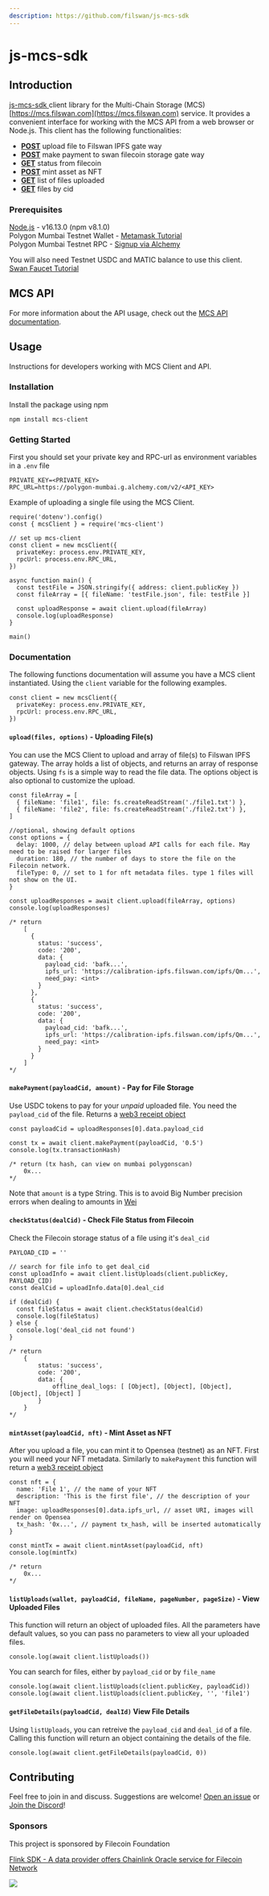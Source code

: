 ```yaml
---
description: https://github.com/filswan/js-mcs-sdk
---
```


# js-mcs-sdk

## Introduction

[js-mcs-sdk ](https://github.com/filswan/js-mcs-sdk)client library for the Multi-Chain Storage (MCS) [https://mcs.filswan.com](https://mcs.filswan.com) service. It provides a convenient interface for working with the MCS API from a web browser or Node.js. This client has the following functionalities:

* [**POST**](https://github.com/filswan/js-mcs-sdk#uploadfiles-options---uploading-files)    upload file to Filswan IPFS gate way
* [**POST**](https://github.com/filswan/js-mcs-sdk#makepaymentpayloadcid-amount---pay-for-file-storage)    make payment to swan filecoin storage gate way
* [**GET**](https://github.com/filswan/js-mcs-sdk/blob/main/checkstatusdealcid---check-file-status-from-filecoin)       status from filecoin
* [**POST**](https://github.com/filswan/js-mcs-sdk#mintassetpayloadcid-nft---mint-asset-as-nft)    mint asset as NFT
* [**GET**](https://github.com/filswan/js-mcs-sdk#listuploadswallet-payloadcid-filename-pagenumber-pagesize---view-uploaded-files)       list of files uploaded
* [**GET**](https://github.com/filswan/js-mcs-sdk#getfiledetailspayloadcid-dealid-view-file-details)       files by cid

### Prerequisites

[Node.js](https://nodejs.org/en/) - v16.13.0 (npm v8.1.0)\
Polygon Mumbai Testnet Wallet - [Metamask Tutorial](https://docs.filswan.com/getting-started/beginner-walkthrough/public-testnet/setup-metamask)\
Polygon Mumbai Testnet RPC - [Signup via Alchemy](https://www.alchemy.com)

You will also need Testnet USDC and MATIC balance to use this client. [Swan Faucet Tutorial](https://docs.filswan.com/development-resource/swan-token-contract/acquire-testnet-usdc-and-matic-tokens)



## MCS API

For more information about the API usage, check out the [MCS API documentation](https://docs.filswan.com/development-resource/mcp-api).



## Usage

Instructions for developers working with MCS Client and API.



### Installation

Install the package using npm

```
npm install mcs-client
```

###

### Getting Started

First you should set your private key and RPC-url as environment variables in a `.env` file

```
PRIVATE_KEY=<PRIVATE_KEY>
RPC_URL=https://polygon-mumbai.g.alchemy.com/v2/<API_KEY>
```

Example of uploading a single file using the MCS Client.

```
require('dotenv').config()
const { mcsClient } = require('mcs-client')

// set up mcs-client
const client = new mcsClient({
  privateKey: process.env.PRIVATE_KEY,
  rpcUrl: process.env.RPC_URL,
})

async function main() {
  const testFile = JSON.stringify({ address: client.publicKey })
  const fileArray = [{ fileName: 'testFile.json', file: testFile }]

  const uploadResponse = await client.upload(fileArray)
  console.log(uploadResponse)
}

main()
```



### Documentation

The following functions documentation will assume you have a MCS client instantiated. Using the `client` variable for the following examples.

```
const client = new mcsClient({
  privateKey: process.env.PRIVATE_KEY,
  rpcUrl: process.env.RPC_URL,
})
```



#### `upload(files, options)` - Uploading File(s)

You can use the MCS Client to upload and array of file(s) to Filswan IPFS gateway. The array holds a list of objects, and returns an array of response objects. Using `fs` is a simple way to read the file data. The options object is also optional to customize the upload.

```
const fileArray = [
  { fileName: 'file1', file: fs.createReadStream('./file1.txt') },
  { fileName: 'file2', file: fs.createReadStream('./file2.txt') },
]

//optional, showing default options
const options = {
  delay: 1000, // delay between upload API calls for each file. May need to be raised for larger files
  duration: 180, // the number of days to store the file on the Filecoin network.
  fileType: 0, // set to 1 for nft metadata files. type 1 files will not show on the UI.
}

const uploadResponses = await client.upload(fileArray, options)
console.log(uploadResponses)

/* return
    [
      {
        status: 'success',
        code: '200',
        data: {
          payload_cid: 'bafk...',
          ipfs_url: 'https://calibration-ipfs.filswan.com/ipfs/Qm...',
          need_pay: <int>
        }
      },
      {
        status: 'success',
        code: '200',
        data: {
          payload_cid: 'bafk...',
          ipfs_url: 'https://calibration-ipfs.filswan.com/ipfs/Qm...',
          need_pay: <int>
        }
      }
    ]
*/
```



#### `makePayment(payloadCid, amount)` - Pay for File Storage

Use USDC tokens to pay for your _unpaid_ uploaded file. You need the `payload_cid` of the file. Returns a [web3 receipt object](https://www.investopedia.com/terms/w/wei.asp)

```
const payloadCid = uploadResponses[0].data.payload_cid

const tx = await client.makePayment(payloadCid, '0.5')
console.log(tx.transactionHash)

/* return (tx hash, can view on mumbai polygonscan)
    0x...
*/
```

Note that `amount` is a type String. This is to avoid Big Number precision errors when dealing to amounts in [Wei](https://www.investopedia.com/terms/w/wei.asp)



#### `checkStatus(dealCid)` - Check File Status from Filecoin

Check the Filecoin storage status of a file using it's `deal_cid`

```
PAYLOAD_CID = ''

// search for file info to get deal_cid
const uploadInfo = await client.listUploads(client.publicKey, PAYLOAD_CID)
const dealCid = uploadInfo.data[0].deal_cid

if (dealCid) {
  const fileStatus = await client.checkStatus(dealCid)
  console.log(fileStatus)
} else {
  console.log('deal_cid not found')
}

/* return
    {
        status: 'success',
        code: '200',
        data: {
            offline_deal_logs: [ [Object], [Object], [Object], [Object], [Object] ]
        }
    }
*/
```



#### `mintAsset(payloadCid, nft)` - Mint Asset as NFT

After you upload a file, you can mint it to Opensea (testnet) as an NFT. First you will need your NFT metadata. Similarly to `makePayment` this function will return a [web3 receipt object](https://www.investopedia.com/terms/w/wei.asp)

```
const nft = {
  name: 'File 1', // the name of your NFT
  description: 'This is the first file', // the description of your NFT
  image: uploadResponses[0].data.ipfs_url, // asset URI, images will render on Opensea
  tx_hash: '0x...', // payment tx_hash, will be inserted automatically
}

const mintTx = await client.mintAsset(payloadCid, nft)
console.log(mintTx)

/* return
    0x...
*/
```

####

#### `listUploads(wallet, payloadCid, fileName, pageNumber, pageSize)` - View Uploaded Files

This function will return an object of uploaded files. All the parameters have default values, so you can pass no parameters to view all your uploaded files.

```
console.log(await client.listUploads())
```

You can search for files, either by `payload_cid` or by `file_name`

```
console.log(await client.listUploads(client.publicKey, payloadCid))
console.log(await client.listUploads(client.publicKey, '', 'file1')
```



#### `getFileDetails(payloadCid, dealId)` View File Details

Using `listUploads`, you can retreive the `payload_cid` and `deal_id` of a file. Calling this function will return an object containing the details of the file.

```
console.log(await client.getFileDetails(payloadCid, 0))
```



## Contributing

Feel free to join in and discuss. Suggestions are welcome! [Open an issue](https://github.com/filswan/js-mcs-sdk/issues) or [Join the Discord](https://discord.com/invite/KKGhy8ZqzK)!



### Sponsors

This project is sponsored by Filecoin Foundation

[Flink SDK - A data provider offers Chainlink Oracle service for Filecoin Network](https://github.com/filecoin-project/devgrants/issues/463)

[![](https://github.com/filswan/flink/raw/main/filecoin.png)](https://github.com/filswan/flink/blob/main/filecoin.png)
